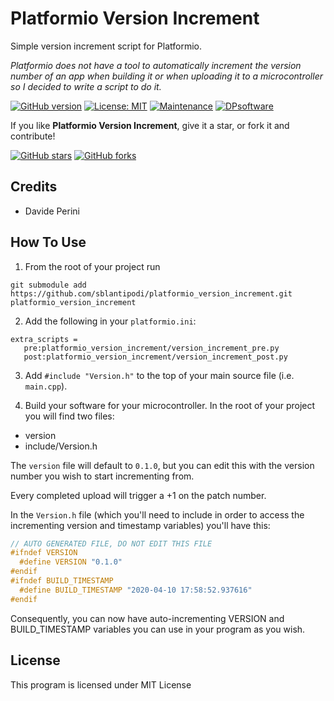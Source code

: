 # Platformio Version Increment
Simple version increment script for Platformio.  
  
_Platformio does not have a tool to automatically increment the version number of an app when building it or when uploading it to a microcontroller so I decided to write a script to do it._

[![GitHub version](https://img.shields.io/github/v/release/sblantipodi/platformio_version_increment.svg)](https://img.shields.io/github/v/release/sblantipodi/platformio_version_increment.svg)
[![License: MIT](https://img.shields.io/badge/License-MIT-yellow.svg)](https://opensource.org/licenses/MIT)
[![Maintenance](https://img.shields.io/badge/Maintained%3F-yes-green.svg)](https://GitHub.com/sblantipodi/platformio_version_increment/graphs/commit-activity)
[![DPsoftware](https://img.shields.io/static/v1?label=DP&message=Software&color=orange)](https://www.dpsoftware.org)

If you like **Platformio Version Increment**, give it a star, or fork it and contribute!

[![GitHub stars](https://img.shields.io/github/stars/sblantipodi/platformio_version_increment.svg?style=social&label=Star)](https://github.com/sblantipodi/platformio_version_increment/stargazers)
[![GitHub forks](https://img.shields.io/github/forks/sblantipodi/platformio_version_increment.svg?style=social&label=Fork)](https://github.com/sblantipodi/platformio_version_increment/network)

## Credits
- Davide Perini

## How To Use
1) From the root of your project run
```
git submodule add https://github.com/sblantipodi/platformio_version_increment.git platformio_version_increment
```

2) Add the following in your `platformio.ini`:
```
extra_scripts = 
   pre:platformio_version_increment/version_increment_pre.py
   post:platformio_version_increment/version_increment_post.py
```

3) Add `#include "Version.h"` to the top of your main source file (i.e. `main.cpp`). 

4) Build your software for your microcontroller. In the root of your project you will find two files:
- version
- include/Version.h 

The `version` file will default to `0.1.0`, but you can edit this with the version number you wish to start incrementing from.

Every completed upload will trigger a +1 on the patch number.

In the `Version.h` file (which you'll need to include in order to access the incrementing version and timestamp variables) you'll have this:
```c++
// AUTO GENERATED FILE, DO NOT EDIT THIS FILE
#ifndef VERSION
  #define VERSION "0.1.0"
#endif
#ifndef BUILD_TIMESTAMP
  #define BUILD_TIMESTAMP "2020-04-10 17:58:52.937616"
#endif
```    

Consequently, you can now have auto-incrementing VERSION and BUILD_TIMESTAMP variables you can use in your program as you wish. 

## License
This program is licensed under MIT License
